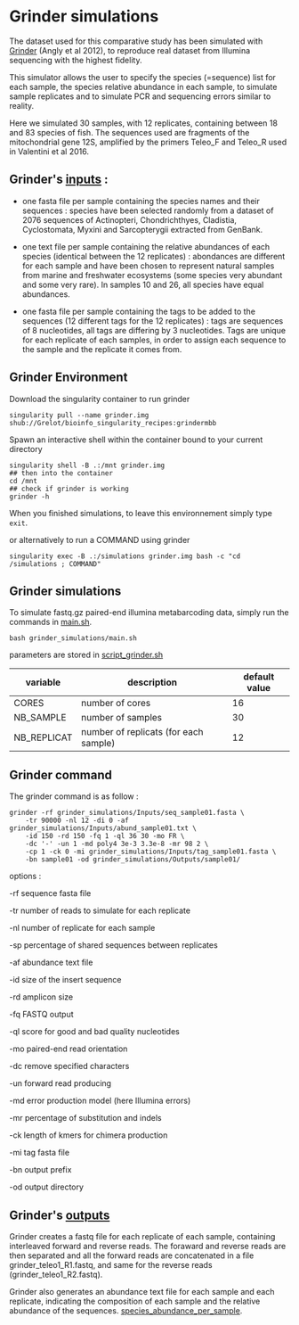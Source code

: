 # Grinder simulations

The dataset used for this comparative study has been simulated with [Grinder](https://sourceforge.net/projects/biogrinder/) (Angly et al 2012), to reproduce real dataset from Illumina sequencing with the highest fidelity.

This simulator allows the user to specify the species (=sequence) list for each sample, the species relative abundance in each sample, to simulate sample replicates and to simulate PCR and sequencing errors similar to reality. 

Here we simulated 30 samples, with 12 replicates, containing between 18 and 83 species of fish. The sequences used are fragments of the mitochondrial gene 12S, amplified by the primers Teleo_F and Teleo_R used in Valentini et al 2016. 

## Grinder's [inputs](grinder_simulations/Inputs) :

- one fasta file per sample containing the species names and their sequences : species have been selected randomly from a dataset of 2076 sequences of Actinopteri, Chondrichthyes, Cladistia, Cyclostomata, Myxini and Sarcopterygii extracted from GenBank.

- one text file per sample containing the relative abundances of each species (identical between the 12 replicates) : abondances are different for each sample and have been chosen to represent natural samples from marine and freshwater ecosystems (some species very abundant and some very rare). In samples 10 and 26, all species have equal abundances. 

- one fasta file per sample containing the tags to be added to the sequences (12 different tags for the 12 replicates) : tags are sequences of 8 nucleotides, all tags are differing by 3 nucleotides. Tags are unique for each replicate of each samples, in order to assign each sequence to the sample and the replicate it comes from.

## Grinder Environment

Download the singularity container to run grinder
```
singularity pull --name grinder.img shub://Grelot/bioinfo_singularity_recipes:grindermbb
```
 Spawn an interactive shell within the container bound to your current directory
```
singularity shell -B .:/mnt grinder.img
## then into the container
cd /mnt
## check if grinder is working
grinder -h
```
When you finished simulations, to leave this environnement simply type `exit`.

or alternatively to run a COMMAND using grinder
```
singularity exec -B .:/simulations grinder.img bash -c "cd /simulations ; COMMAND"
```

## Grinder simulations

To simulate fastq.gz paired-end illumina metabarcoding data, simply run the commands in [main.sh](grinder_simulations/main.sh).

```
bash grinder_simulations/main.sh
```
parameters are stored in [script_grinder.sh](grinder_simulations/script_grinder.sh)

variable    | description                           | default value
------------|---------------------------------------|---------------
CORES       | number of cores                       | 16
NB_SAMPLE   | number of samples                     | 30
NB_REPLICAT | number of replicats (for each sample) | 12


## Grinder command

The grinder command is as follow :

```
grinder -rf grinder_simulations/Inputs/seq_sample01.fasta \
    -tr 90000 -nl 12 -di 0 -af grinder_simulations/Inputs/abund_sample01.txt \
    -id 150 -rd 150 -fq 1 -ql 36 30 -mo FR \
    -dc '-' -un 1 -md poly4 3e-3 3.3e-8 -mr 98 2 \
    -cp 1 -ck 0 -mi grinder_simulations/Inputs/tag_sample01.fasta \
    -bn sample01 -od grinder_simulations/Outputs/sample01/ 
```

options :

-rf	sequence fasta file

-tr	number of reads to simulate for each replicate

-nl	number of replicate for each sample

-sp	percentage of shared sequences between replicates

-af	abundance text file

-id	size of the insert sequence

-rd	amplicon size

-fq	FASTQ output

-ql	score for good and bad quality nucleotides

-mo	paired-end read orientation

-dc	remove specified characters

-un	forward read producing

-md	error production model (here Illumina errors)

-mr	percentage of substitution and indels

-ck	length of kmers for chimera production

-mi	tag fasta file

-bn	output prefix

-od	output directory

## Grinder's [outputs](grinder_simulations/Outputs)

Grinder creates a fastq file for each replicate of each sample, containing interleaved forward and reverse reads.
The foraward and reverse reads are then separated and all the forward reads are concatenated in a file grinder_teleo1_R1.fastq, and same for the reverse reads (grinder_teleo1_R2.fastq).

Grinder also generates an abundance text file for each sample and each replicate, indicating the composition of each sample and the relative abundance of the sequences. [species_abundance_per_sample](grinder_simulations/Outputs/species_abundance_per_sample).